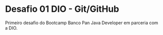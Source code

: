 # Desafio 01 DIO - Git/GitHub
Primeiro desafio do Bootcamp Banco Pan Java Developer em parceria com a DIO.